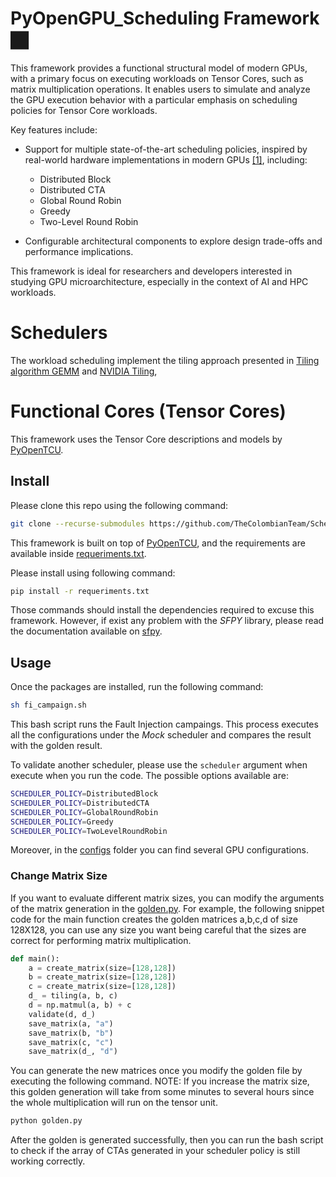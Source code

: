 # PyOpenGPU_Scheduling Framework 🏿

This framework provides a functional structural model of modern GPUs, with a primary focus on executing workloads on Tensor Cores, such as matrix multiplication operations. It enables users to simulate and analyze the GPU execution behavior with a particular emphasis on scheduling policies for Tensor Core workloads.

Key features include:

- Support for multiple state-of-the-art scheduling policies, inspired by real-world hardware implementations in modern GPUs [[1]](https://ieeexplore.ieee.org/abstract/document/8625517), including:
    - Distributed Block
    - Distributed CTA
    - Global Round Robin
    - Greedy
    - Two-Level Round Robin
 
- Configurable architectural components to explore design trade-offs and performance implications.

This framework is ideal for researchers and developers interested in studying GPU microarchitecture, especially in the context of AI and HPC workloads.


# Schedulers

The workload scheduling implement the tiling approach presented in [Tiling algorithm GEMM](http://arxiv.org/abs/1808.07984) and [NVIDIA Tiling](https://docs.nvidia.com/deeplearning/performance/dl-performance-matrix-multiplication/index.html), 

# Functional Cores (Tensor Cores)

This framework uses the Tensor Core descriptions and models by [PyOpenTCU](https://github.com/TheColombianTeam/PyOpenTCU.git).

## Install

Please clone this repo using the following command:

```bash
git clone --recurse-submodules https://github.com/TheColombianTeam/Schedulers.git
```

This framework is built on top of [PyOpenTCU](https://github.com/TheColombianTeam/PyOpenTCU.git), and the requirements are available inside [requeriments.txt](./requeriments.txt).

Please install using following command:

```bash
pip install -r requeriments.txt
```

Those commands should install the dependencies required to excuse this framework. However, if exist any problem with the *SFPY* library, please read the documentation available on [sfpy](https://github.com/billzorn/sfpy.git).

## Usage

Once the packages are installed, run the following command:

```bash
sh fi_campaign.sh
```

This bash script runs the Fault Injection campaings. This process executes all the configurations under the *Mock* scheduler and compares the result with the golden result.

To validate another scheduler, please use the `scheduler` argument when execute when you run the code. The possible options available are:

```bash
SCHEDULER_POLICY=DistributedBlock
SCHEDULER_POLICY=DistributedCTA
SCHEDULER_POLICY=GlobalRoundRobin
SCHEDULER_POLICY=Greedy
SCHEDULER_POLICY=TwoLevelRoundRobin
```

Moreover, in the [configs](./configs/) folder you can find several GPU configurations.

### Change Matrix Size
If you want to evaluate different matrix sizes, you can modify the arguments of the matrix generation in the [golden.py](https://github.com/TheColombianTeam/Schedulers/blob/c50d9a0069a373c0de62c5f91d4092b75af9afcb/golden.py#L43C12-L43C12). For example, the following snippet code for the main function creates the golden matrices a,b,c,d of size 128X128, you can use any size you want being careful that the sizes are correct for performing matrix multiplication.

```python
def main():
    a = create_matrix(size=[128,128])
    b = create_matrix(size=[128,128])
    c = create_matrix(size=[128,128])
    d_ = tiling(a, b, c)
    d = np.matmul(a, b) + c
    validate(d, d_)
    save_matrix(a, "a")
    save_matrix(b, "b")
    save_matrix(c, "c")
    save_matrix(d_, "d")
```
You can generate the new matrices once you modify the golden file by executing the following command. NOTE: If you increase the matrix size, this golden generation will take from some minutes to several hours since the whole multiplication will run on the tensor unit. 

```bash
python golden.py
```
After the golden is generated successfully, then you can run the bash script to check if the array of CTAs generated in your scheduler policy is still working correctly. 
